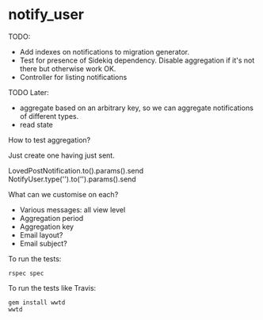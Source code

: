 notify_user
===========


TODO:
- Add indexes on notifications to migration generator.
- Test for presence of Sidekiq dependency. Disable aggregation if it's not there but otherwise work OK.
- Controller for listing notifications

TODO Later:
- aggregate based on an arbitrary key, so we can aggregate notifications of different types.
- read state

How to test aggregation?

Just create one having just sent.

LovedPostNotification.to().params().send
NotifyUser.type('').to('').params().send

What can we customise on each?
- Various messages: all view level
- Aggregation period
- Aggregation key
- Email layout?
- Email subject?

To run the tests:
```
rspec spec
```

To run the tests like Travis:
```
gem install wwtd
wwtd
```